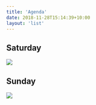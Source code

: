 ```yaml
---
title: 'Agenda'
date: 2018-11-28T15:14:39+10:00
layout: 'list'
---
```


## Saturday

<img src="/images/agenda1.png">

## Sunday

<img src="/images/agenda2.png">

